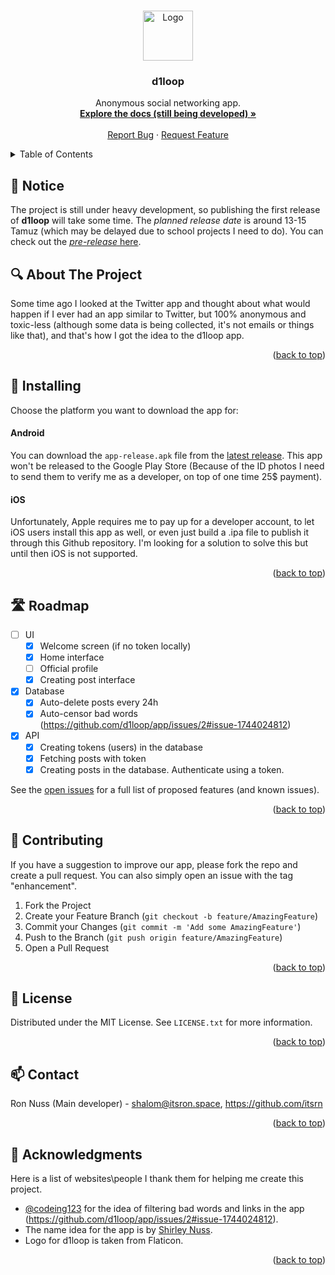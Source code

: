 <a name="readme-top"></a>

<br />
<div align="center">
  <a href="https://github.com/d1loop/app">
    <img src="https://avatars.githubusercontent.com/u/135523178?s=88&v=4" alt="Logo" width="80" height="80">
  </a>

<h3 align="center">d1loop</h3>

  <p align="center">
    Anonymous social networking app.
    <br />
    <a href="https://d1loop.vercel.app/"><strong>Explore the docs (still being developed) »</strong></a>
    <br />
    <br />
    <a href="https://github.com/d1loop/app/issues">Report Bug</a>
    ·
    <a href="https://github.com/d1loop/app/issues">Request Feature</a>
  </p>
</div>

<details>
  <summary>Table of Contents</summary>
  <ol>
    <li>
      <a href="#-about-the-project">About The Project</a>
    </li>
    <li>
      <a href="#-installing">Installing</a>
      <ul>
        <li><a href="#android">Android</a></li>
        <li><a href="#ios">iOS</a></li>
      </ul>
    </li>
    <li><a href="#-roadmap">Roadmap</a></li>
    <li><a href="#-contributing">Contributing</a></li>
    <li><a href="#-license">License</a></li>
    <li><a href="#-contact">Contact</a></li>
    <li><a href="#-acknowledgments">Acknowledgments</a></li>
  </ol>
</details>

## 🚨 Notice
The project is still under heavy development, so publishing the first release of **d1loop** will take some time. The *planned release date* is around 13-15 Tamuz (which may be delayed due to school projects I need to do). You can check out the [*pre-release* here](https://github.com/d1loop/app/releases/tag/v0.0.1-beta).

## 🔍 About The Project
Some time ago I looked at the Twitter app and thought about what would happen if I ever had an app similar to Twitter, but 100% anonymous and toxic-less (although some data is being collected, it's not emails or things like that), and that's how I got the idea to the d1loop app.

<p align="right">(<a href="#readme-top">back to top</a>)</p>

## 📩 Installing
Choose the platform you want to download the app for:

#### Android
You can download the `app-release.apk` file from the [latest release](https://github.com/d1loop/app/releases/latest). This app won't be released to the Google Play Store (Because of the ID photos I need to send them to verify me as a developer, on top of one time 25$ payment).

#### iOS
Unfortunately, Apple requires me to pay up for a developer account, to let iOS users install this app as well, or even just build a .ipa file to publish it through this Github repository. I'm looking for a solution to solve this but until then iOS is not supported.

<p align="right">(<a href="#readme-top">back to top</a>)</p>

## 🛣 Roadmap
- [ ] UI
  - [x] Welcome screen (if no token locally)
  - [x] Home interface
  - [ ] Official profile
  - [x] Creating post interface
- [x] Database
  - [x] Auto-delete posts every 24h
  - [x] Auto-censor bad words (https://github.com/d1loop/app/issues/2#issue-1744024812)
- [x] API
  - [x] Creating tokens (users) in the database
  - [x] Fetching posts with token
  - [x] Creating posts in the database. Authenticate using a token.

See the [open issues](https://github.com/d1loop/app/issues) for a full list of proposed features (and known issues).

<p align="right">(<a href="#readme-top">back to top</a>)</p>

## 🔮 Contributing
If you have a suggestion to improve our app, please fork the repo and create a pull request. You can also simply open an issue with the tag "enhancement".

1. Fork the Project
2. Create your Feature Branch (`git checkout -b feature/AmazingFeature`)
3. Commit your Changes (`git commit -m 'Add some AmazingFeature'`)
4. Push to the Branch (`git push origin feature/AmazingFeature`)
5. Open a Pull Request

<p align="right">(<a href="#readme-top">back to top</a>)</p>

## 📜 License
Distributed under the MIT License. See `LICENSE.txt` for more information.

<p align="right">(<a href="#readme-top">back to top</a>)</p>

## 📫 Contact
Ron Nuss (Main developer) - [shalom@itsron.space](mailto:shalom@itsron.space), https://github.com/itsrn

<p align="right">(<a href="#readme-top">back to top</a>)</p>

## 🙏 Acknowledgments
Here is a list of websites\people I thank them for helping me create this project.

* [@codeing123](https://github.com/codeing123) for the idea of filtering bad words and links in the app (https://github.com/d1loop/app/issues/2#issue-1744024812).
* The name idea for the app is by [Shirley Nuss](https://twitter.com/She_nuss).
* Logo for d1loop is taken from Flaticon.

<p align="right">(<a href="#readme-top">back to top</a>)</p>
